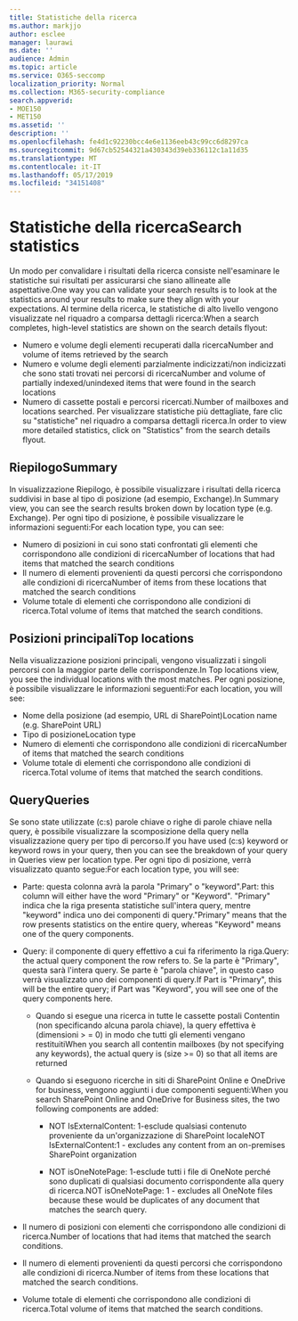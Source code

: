 ```yaml
---
title: Statistiche della ricerca
ms.author: markjjo
author: esclee
manager: laurawi
ms.date: ''
audience: Admin
ms.topic: article
ms.service: O365-seccomp
localization_priority: Normal
ms.collection: M365-security-compliance
search.appverid:
- MOE150
- MET150
ms.assetid: ''
description: ''
ms.openlocfilehash: fe4d1c92230bcc4e6e1136eeb43c99cc6d8297ca
ms.sourcegitcommit: 9d67cb52544321a430343d39eb336112c1a11d35
ms.translationtype: MT
ms.contentlocale: it-IT
ms.lasthandoff: 05/17/2019
ms.locfileid: "34151408"
---
```

# <a name="search-statistics"></a><span data-ttu-id="07447-102">Statistiche della ricerca</span><span class="sxs-lookup"><span data-stu-id="07447-102">Search statistics</span></span>

<span data-ttu-id="07447-103">Un modo per convalidare i risultati della ricerca consiste nell'esaminare le statistiche sui risultati per assicurarsi che siano allineate alle aspettative.</span><span class="sxs-lookup"><span data-stu-id="07447-103">One way you can validate your search results is to look at the statistics around your results to make sure they align with your expectations.</span></span> <span data-ttu-id="07447-104">Al termine della ricerca, le statistiche di alto livello vengono visualizzate nel riquadro a comparsa dettagli ricerca:</span><span class="sxs-lookup"><span data-stu-id="07447-104">When a search completes, high-level statistics are shown on the search details flyout:</span></span>
- <span data-ttu-id="07447-105">Numero e volume degli elementi recuperati dalla ricerca</span><span class="sxs-lookup"><span data-stu-id="07447-105">Number and volume of items retrieved by the search</span></span>
- <span data-ttu-id="07447-106">Numero e volume degli elementi parzialmente indicizzati/non indicizzati che sono stati trovati nei percorsi di ricerca</span><span class="sxs-lookup"><span data-stu-id="07447-106">Number and volume of partially indexed/unindexed items that were found in the search locations</span></span>
- <span data-ttu-id="07447-107">Numero di cassette postali e percorsi ricercati.</span><span class="sxs-lookup"><span data-stu-id="07447-107">Number of mailboxes and locations searched.</span></span>
<span data-ttu-id="07447-108">Per visualizzare statistiche più dettagliate, fare clic su "statistiche" nel riquadro a comparsa dettagli ricerca.</span><span class="sxs-lookup"><span data-stu-id="07447-108">In order to view more detailed statistics, click on "Statistics" from the search details flyout.</span></span>

## <a name="summary"></a><span data-ttu-id="07447-109">Riepilogo</span><span class="sxs-lookup"><span data-stu-id="07447-109">Summary</span></span>

<span data-ttu-id="07447-110">In visualizzazione Riepilogo, è possibile visualizzare i risultati della ricerca suddivisi in base al tipo di posizione (ad esempio, Exchange).</span><span class="sxs-lookup"><span data-stu-id="07447-110">In Summary view, you can see the search results broken down by location type (e.g. Exchange).</span></span> <span data-ttu-id="07447-111">Per ogni tipo di posizione, è possibile visualizzare le informazioni seguenti:</span><span class="sxs-lookup"><span data-stu-id="07447-111">For each location type, you can see:</span></span>
- <span data-ttu-id="07447-112">Numero di posizioni in cui sono stati confrontati gli elementi che corrispondono alle condizioni di ricerca</span><span class="sxs-lookup"><span data-stu-id="07447-112">Number of locations that had items that matched the search conditions</span></span>
- <span data-ttu-id="07447-113">Il numero di elementi provenienti da questi percorsi che corrispondono alle condizioni di ricerca</span><span class="sxs-lookup"><span data-stu-id="07447-113">Number of items from these locations that matched the search conditions</span></span>
- <span data-ttu-id="07447-114">Volume totale di elementi che corrispondono alle condizioni di ricerca.</span><span class="sxs-lookup"><span data-stu-id="07447-114">Total volume of items that matched the search conditions.</span></span>

## <a name="top-locations"></a><span data-ttu-id="07447-115">Posizioni principali</span><span class="sxs-lookup"><span data-stu-id="07447-115">Top locations</span></span>

<span data-ttu-id="07447-116">Nella visualizzazione posizioni principali, vengono visualizzati i singoli percorsi con la maggior parte delle corrispondenze.</span><span class="sxs-lookup"><span data-stu-id="07447-116">In Top locations view, you see the individual locations with the most matches.</span></span> <span data-ttu-id="07447-117">Per ogni posizione, è possibile visualizzare le informazioni seguenti:</span><span class="sxs-lookup"><span data-stu-id="07447-117">For each location, you will see:</span></span>
- <span data-ttu-id="07447-118">Nome della posizione (ad esempio, URL di SharePoint)</span><span class="sxs-lookup"><span data-stu-id="07447-118">Location name (e.g. SharePoint URL)</span></span>
- <span data-ttu-id="07447-119">Tipo di posizione</span><span class="sxs-lookup"><span data-stu-id="07447-119">Location type</span></span>
- <span data-ttu-id="07447-120">Numero di elementi che corrispondono alle condizioni di ricerca</span><span class="sxs-lookup"><span data-stu-id="07447-120">Number of items that matched the search conditions</span></span>
- <span data-ttu-id="07447-121">Volume totale di elementi che corrispondono alle condizioni di ricerca.</span><span class="sxs-lookup"><span data-stu-id="07447-121">Total volume of items that matched the search conditions.</span></span>

## <a name="queries"></a><span data-ttu-id="07447-122">Query</span><span class="sxs-lookup"><span data-stu-id="07447-122">Queries</span></span>

<span data-ttu-id="07447-123">Se sono state utilizzate (c:s) parole chiave o righe di parole chiave nella query, è possibile visualizzare la scomposizione della query nella visualizzazione query per tipo di percorso.</span><span class="sxs-lookup"><span data-stu-id="07447-123">If you have used (c:s) keyword or keyword rows in your query, then you can see the breakdown of your query in Queries view per location type.</span></span> <span data-ttu-id="07447-124">Per ogni tipo di posizione, verrà visualizzato quanto segue:</span><span class="sxs-lookup"><span data-stu-id="07447-124">For each location type, you will see:</span></span>

- <span data-ttu-id="07447-125">Parte: questa colonna avrà la parola "Primary" o "keyword".</span><span class="sxs-lookup"><span data-stu-id="07447-125">Part: this column will either have the word "Primary" or "Keyword".</span></span> <span data-ttu-id="07447-126">"Primary" indica che la riga presenta statistiche sull'intera query, mentre "keyword" indica uno dei componenti di query.</span><span class="sxs-lookup"><span data-stu-id="07447-126">"Primary" means that the row presents statistics on the entire query, whereas "Keyword" means one of the query components.</span></span>

- <span data-ttu-id="07447-127">Query: il componente di query effettivo a cui fa riferimento la riga.</span><span class="sxs-lookup"><span data-stu-id="07447-127">Query: the actual query component the row refers to.</span></span> <span data-ttu-id="07447-128">Se la parte è "Primary", questa sarà l'intera query. Se parte è "parola chiave", in questo caso verrà visualizzato uno dei componenti di query.</span><span class="sxs-lookup"><span data-stu-id="07447-128">If Part is "Primary", this will be the entire query; if Part was "Keyword", you will see one of the query components here.</span></span>
  
  - <span data-ttu-id="07447-129">Quando si esegue una ricerca in tutte le cassette postali Contentin (non specificando alcuna parola chiave), la query effettiva è (dimensioni > = 0) in modo che tutti gli elementi vengano restituiti</span><span class="sxs-lookup"><span data-stu-id="07447-129">When you search all contentin mailboxes (by not specifying any keywords), the actual query is (size >= 0) so that all items are returned</span></span>
  
  - <span data-ttu-id="07447-130">Quando si eseguono ricerche in siti di SharePoint Online e OneDrive for business, vengono aggiunti i due componenti seguenti:</span><span class="sxs-lookup"><span data-stu-id="07447-130">When you search SharePoint Online and OneDrive for Business sites, the two following components are added:</span></span>
    
    - <span data-ttu-id="07447-131">NOT IsExternalContent: 1-esclude qualsiasi contenuto proveniente da un'organizzazione di SharePoint locale</span><span class="sxs-lookup"><span data-stu-id="07447-131">NOT IsExternalContent:1 - excludes any content from an on-premises SharePoint organization</span></span>
    
    - <span data-ttu-id="07447-132">NOT isOneNotePage: 1-esclude tutti i file di OneNote perché sono duplicati di qualsiasi documento corrispondente alla query di ricerca.</span><span class="sxs-lookup"><span data-stu-id="07447-132">NOT isOneNotePage: 1 - excludes all OneNote files because these would be duplicates of any document that matches the search query.</span></span>

- <span data-ttu-id="07447-133">Il numero di posizioni con elementi che corrispondono alle condizioni di ricerca.</span><span class="sxs-lookup"><span data-stu-id="07447-133">Number of locations that had items that matched the search conditions.</span></span>

- <span data-ttu-id="07447-134">Il numero di elementi provenienti da questi percorsi che corrispondono alle condizioni di ricerca.</span><span class="sxs-lookup"><span data-stu-id="07447-134">Number of items from these locations that matched the search conditions.</span></span>

- <span data-ttu-id="07447-135">Volume totale di elementi che corrispondono alle condizioni di ricerca.</span><span class="sxs-lookup"><span data-stu-id="07447-135">Total volume of items that matched the search conditions.</span></span>